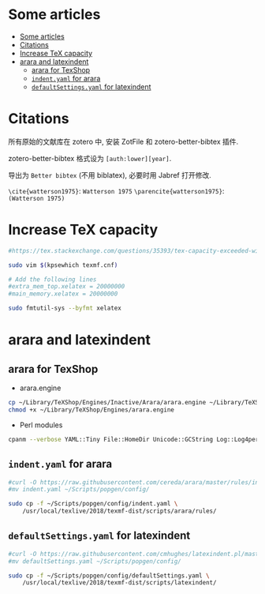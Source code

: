 # Some articles

[TOC levels=1-3]: # " "
- [Some articles](#some-articles)
- [Citations](#citations)
- [Increase TeX capacity](#increase-tex-capacity)
- [arara and latexindent](#arara-and-latexindent)
    - [arara for TexShop](#arara-for-texshop)
    - [`indent.yaml` for arara](#indentyaml-for-arara)
    - [`defaultSettings.yaml` for latexindent](#defaultsettingsyaml-for-latexindent)


# Citations

所有原始的文献库在 zotero 中, 安装 ZotFile 和 zotero-better-bibtex 插件.

zotero-better-bibtex 格式设为 `[auth:lower][year]`.

导出为 `Better bibtex` (不用 biblatex), 必要时用 Jabref 打开修改.

`\cite{watterson1975}`: `Watterson 1975` `\parencite{watterson1975}`: `(Watterson 1975)`

# Increase TeX capacity

```bash
#https://tex.stackexchange.com/questions/35393/tex-capacity-exceeded-with-glossary-package

sudo vim $(kpsewhich texmf.cnf)

# Add the following lines
#extra_mem_top.xelatex = 20000000
#main_memory.xelatex = 20000000

sudo fmtutil-sys --byfmt xelatex

```

# arara and latexindent

## arara for TexShop

* arara.engine

```bash
cp ~/Library/TeXShop/Engines/Inactive/Arara/arara.engine ~/Library/TeXShop/Engines/
chmod +x ~/Library/TeXShop/Engines/arara.engine

```

* Perl modules

```bash
cpanm --verbose YAML::Tiny File::HomeDir Unicode::GCString Log::Log4perl Log::Dispatch::File

```

## `indent.yaml` for arara

```bash
#curl -O https://raw.githubusercontent.com/cereda/arara/master/rules/indent.yaml
#mv indent.yaml ~/Scripts/popgen/config/

sudo cp -f ~/Scripts/popgen/config/indent.yaml \
    /usr/local/texlive/2018/texmf-dist/scripts/arara/rules/

```

## `defaultSettings.yaml` for latexindent

```bash
#curl -O https://raw.githubusercontent.com/cmhughes/latexindent.pl/master/defaultSettings.yaml
#mv defaultSettings.yaml ~/Scripts/popgen/config/

sudo cp -f ~/Scripts/popgen/config/defaultSettings.yaml \
    /usr/local/texlive/2018/texmf-dist/scripts/latexindent/

```

